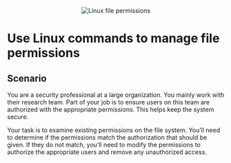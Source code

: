 <p align="center">
<img src="https://i.imgur.com/PazBqAN.png" alt="Linux file permissions"/>
</p>

<h1>Use Linux commands to manage file permissions</h1>

<h2>Scenario</h2>

You are a security professional at a large organization. You mainly work with their research team. Part of your job is to ensure users on this team are authorized with the appropriate permissions. This helps keep the system secure. 

Your task is to examine existing permissions on the file system. You’ll need to determine if the permissions match the authorization that should be given. If they do not match, you’ll need to modify the permissions to authorize the appropriate users and remove any unauthorized access.

